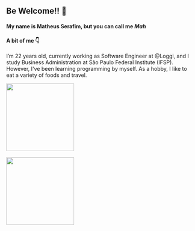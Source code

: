 ## Be Welcome!! 👋

#### My name is Matheus Serafim, but you can call me _Mah_

#### A bit of me 👇
I’m 22 years old, currently working as Software Engineer at @Loggi, and I study Business Administration at São Paulo Federal Institute (IFSP). However, I've been learning programming by myself. As a hobby, I like to eat a variety of foods and travel.

<div align="left">
   <a href="https://github.com/notoriousz">
  <img height="180em" src="https://github-readme-stats.vercel.app/api/top-langs/?username=notoriousz&layout=compact&langs_count=7&theme=dark"/>
</div>
<br>
<div align="left">
  <a href="https://github.com/notoriousz">
  <img height="180em" src="https://github-readme-stats.vercel.app/api?username=notoriousz&show_icons=true&theme=dark&include_all_commits=true&count_private=true"/>
</div>
